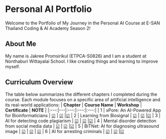 # Personal AI Portfolio

Welcome to the Portfolio of My Journey in the Personal AI Course at E-SAN Thailand Coding & AI Academy Season 2!

## About Me
My name is Jakree Promsirikul (ETPCA-S0826) and I am a student at Nonthaburi Wittayalai School. I like creating things and learning to improve myself.

## Curriculum Overview
The table below summarizes the different chapters I completed during the course. Each module focuses on a specific area of artificial intelligence and its real-world applications:
| **Chapter** | **Course Name** | **Workshop** | **Certificate** | **NOTE** |
|:---:|---|:---:|:---:|:---:|
| 1 | xPore: An AI-Powered App for Bioinformaticians | [☑](https://github.com/Beambeem1/Personal-AI/blob/main/AI_Powered_App_for_Bioinformaticians.ipynb) | [☑](https://powerclass.org/tutor-certificate-3/?cert_hash=7efd29aef857e200) |[☑](https://github.com/Beambeem1/Personal-AI/blob/main/xPore%3A%20An%20AI-Powered%20Note)
| 2 | Learning from Biosignal | [☑](https://github.com/Beambeem1/Personal-AI/blob/main/PMUB-Learning-biosignal-assignments-) | [☑](https://powerclass.org/tutor-certificate-3/?cert_hash=92d44320d416e2f0) |[☑](https://github.com/Beambeem1/Personal-AI/blob/main/Learning%20from%20Biosignal%20Note)
| 3 | AI for detecting code plagiarism | [☑](https://github.com/Beambeem1/Personal-AI/blob/main/PMU_B_CodingAI_CodeCloneDetection_Jakree.ipynb)  | [☑](https://powerclass.org/tutor-certificate-3/?cert_hash=1e8af4831fd21abc) |[☑](https://github.com/Beambeem1/Personal-AI/blob/main/AI%20for%20detecting%20code%20plagiarism%20Note)
| 4 | Mental disorder detection from social media data | [☑](https://github.com/Beambeem1/Personal-AI/blob/main/E_san_coding.ipynb)  | [☑](https://powerclass.org/tutor-certificate-3/?cert_hash=d1ff276bd674fcc9) |[☑](https://github.com/Beambeem1/Personal-AI/blob/main/Mental%20disorder%20detection%20from%20social%20media%20data%20Note)
| 5 | BiTNet: AI for diagnosing ultrasound image | [☑](https://github.com/Beambeem1/Personal-AI/blob/main/image_classificaiton.ipynb)  | [☑](https://powerclass.org/tutor-certificate-3/?cert_hash=7e57ae653ee1139a&regenerate=1) | [☑](https://github.com/Beambeem1/Personal-AI/blob/main/BiTNet%3A%20AI%20for%20Diagnosing%20Ultrasound%20Images%20Note)
| 6 | AI for arresting criminals | [☑](https://github.com/Beambeem1/Personal-AI/blob/main/Train_Yolov8_Object_Detection_on_Custom_Dataset.ipynb)  | [☑](https://powerclass.org/tutor-certificate-3/?cert_hash=42c6d5da50178068) |[☑](https://github.com/Beambeem1/Personal-AI/blob/main/AI%20for%20Arresting%20Criminals%20Note)
